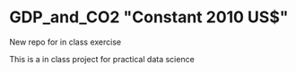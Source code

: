 # GDP_and_CO2 "Constant 2010 US$"
New repo for in class exercise

This is a in class project for practical data science
